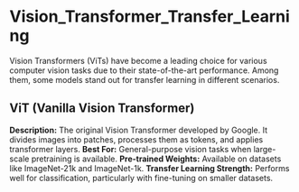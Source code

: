 # Vision_Transformer_Transfer_Learning

Vision Transformers (ViTs) have become a leading choice for various computer vision tasks due to their state-of-the-art performance. Among them, some models stand out for transfer learning in different scenarios.


## ViT (Vanilla Vision Transformer)

**Description:** 
    The original Vision Transformer developed by Google. It divides images into patches, processes them as tokens, and applies transformer layers.
**Best For:** 
    General-purpose vision tasks when large-scale pretraining is available.
**Pre-trained Weights:** 
    Available on datasets like ImageNet-21k and ImageNet-1k.
**Transfer Learning Strength:** 
    Performs well for classification, particularly with fine-tuning on smaller datasets.